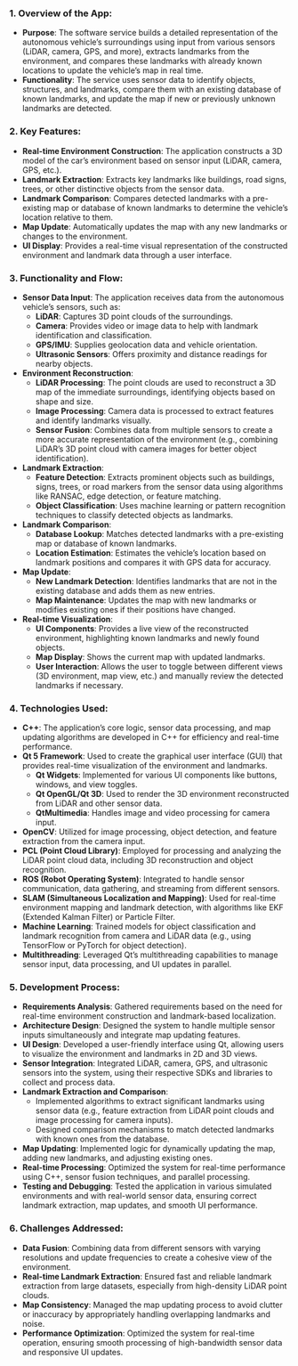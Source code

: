 ### 1. **Overview of the App**:
   - **Purpose**: The software service builds a detailed representation of the autonomous vehicle’s surroundings using input from various sensors (LiDAR, camera, GPS, and more), extracts landmarks from the environment, and compares these landmarks with already known locations to update the vehicle’s map in real time.
   - **Functionality**: The service uses sensor data to identify objects, structures, and landmarks, compare them with an existing database of known landmarks, and update the map if new or previously unknown landmarks are detected.

### 2. **Key Features**:
   - **Real-time Environment Construction**: The application constructs a 3D model of the car’s environment based on sensor input (LiDAR, camera, GPS, etc.).
   - **Landmark Extraction**: Extracts key landmarks like buildings, road signs, trees, or other distinctive objects from the sensor data.
   - **Landmark Comparison**: Compares detected landmarks with a pre-existing map or database of known landmarks to determine the vehicle’s location relative to them.
   - **Map Update**: Automatically updates the map with any new landmarks or changes to the environment.
   - **UI Display**: Provides a real-time visual representation of the constructed environment and landmark data through a user interface.

### 3. **Functionality and Flow**:
   - **Sensor Data Input**: The application receives data from the autonomous vehicle’s sensors, such as:
     - **LiDAR**: Captures 3D point clouds of the surroundings.
     - **Camera**: Provides video or image data to help with landmark identification and classification.
     - **GPS/IMU**: Supplies geolocation data and vehicle orientation.
     - **Ultrasonic Sensors**: Offers proximity and distance readings for nearby objects.
   - **Environment Reconstruction**:
     - **LiDAR Processing**: The point clouds are used to reconstruct a 3D map of the immediate surroundings, identifying objects based on shape and size.
     - **Image Processing**: Camera data is processed to extract features and identify landmarks visually.
     - **Sensor Fusion**: Combines data from multiple sensors to create a more accurate representation of the environment (e.g., combining LiDAR’s 3D point cloud with camera images for better object identification).
   - **Landmark Extraction**:
     - **Feature Detection**: Extracts prominent objects such as buildings, signs, trees, or road markers from the sensor data using algorithms like RANSAC, edge detection, or feature matching.
     - **Object Classification**: Uses machine learning or pattern recognition techniques to classify detected objects as landmarks.
   - **Landmark Comparison**:
     - **Database Lookup**: Matches detected landmarks with a pre-existing map or database of known landmarks.
     - **Location Estimation**: Estimates the vehicle’s location based on landmark positions and compares it with GPS data for accuracy.
   - **Map Update**:
     - **New Landmark Detection**: Identifies landmarks that are not in the existing database and adds them as new entries.
     - **Map Maintenance**: Updates the map with new landmarks or modifies existing ones if their positions have changed.
   - **Real-time Visualization**:
     - **UI Components**: Provides a live view of the reconstructed environment, highlighting known landmarks and newly found objects.
     - **Map Display**: Shows the current map with updated landmarks.
     - **User Interaction**: Allows the user to toggle between different views (3D environment, map view, etc.) and manually review the detected landmarks if necessary.

### 4. **Technologies Used**:
   - **C++**: The application’s core logic, sensor data processing, and map updating algorithms are developed in C++ for efficiency and real-time performance.
   - **Qt 5 Framework**: Used to create the graphical user interface (GUI) that provides real-time visualization of the environment and landmarks.
     - **Qt Widgets**: Implemented for various UI components like buttons, windows, and view toggles.
     - **Qt OpenGL/Qt 3D**: Used to render the 3D environment reconstructed from LiDAR and other sensor data.
     - **QtMultimedia**: Handles image and video processing for camera input.
   - **OpenCV**: Utilized for image processing, object detection, and feature extraction from the camera input.
   - **PCL (Point Cloud Library)**: Employed for processing and analyzing the LiDAR point cloud data, including 3D reconstruction and object recognition.
   - **ROS (Robot Operating System)**: Integrated to handle sensor communication, data gathering, and streaming from different sensors.
   - **SLAM (Simultaneous Localization and Mapping)**: Used for real-time environment mapping and landmark detection, with algorithms like EKF (Extended Kalman Filter) or Particle Filter.
   - **Machine Learning**: Trained models for object classification and landmark recognition from camera and LiDAR data (e.g., using TensorFlow or PyTorch for object detection).
   - **Multithreading**: Leveraged Qt’s multithreading capabilities to manage sensor input, data processing, and UI updates in parallel.

### 5. **Development Process**:
   - **Requirements Analysis**: Gathered requirements based on the need for real-time environment construction and landmark-based localization.
   - **Architecture Design**: Designed the system to handle multiple sensor inputs simultaneously and integrate map updating features.
   - **UI Design**: Developed a user-friendly interface using Qt, allowing users to visualize the environment and landmarks in 2D and 3D views.
   - **Sensor Integration**: Integrated LiDAR, camera, GPS, and ultrasonic sensors into the system, using their respective SDKs and libraries to collect and process data.
   - **Landmark Extraction and Comparison**:
     - Implemented algorithms to extract significant landmarks using sensor data (e.g., feature extraction from LiDAR point clouds and image processing for camera inputs).
     - Designed comparison mechanisms to match detected landmarks with known ones from the database.
   - **Map Updating**: Implemented logic for dynamically updating the map, adding new landmarks, and adjusting existing ones.
   - **Real-time Processing**: Optimized the system for real-time performance using C++, sensor fusion techniques, and parallel processing.
   - **Testing and Debugging**: Tested the application in various simulated environments and with real-world sensor data, ensuring correct landmark extraction, map updates, and smooth UI performance.

### 6. **Challenges Addressed**:
   - **Data Fusion**: Combining data from different sensors with varying resolutions and update frequencies to create a cohesive view of the environment.
   - **Real-time Landmark Extraction**: Ensured fast and reliable landmark extraction from large datasets, especially from high-density LiDAR point clouds.
   - **Map Consistency**: Managed the map updating process to avoid clutter or inaccuracy by appropriately handling overlapping landmarks and noise.
   - **Performance Optimization**: Optimized the system for real-time operation, ensuring smooth processing of high-bandwidth sensor data and responsive UI updates.
